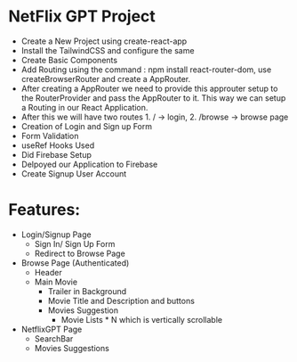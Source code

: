# NetFlix GPT Project

- Create a New Project using create-react-app
- Install the TailwindCSS and configure the same
- Create Basic Components
- Add Routing using the command : npm install react-router-dom, use createBrowserRouter and create a AppRouter.
- After creating a AppRouter we need to provide this approuter setup to the RouterProvider and pass the AppRouter to it. This way we can setup a Routing in our React Application.
- After this we will have two routes 1. / -> login, 2. /browse -> browse page
- Creation of Login and Sign up Form
- Form Validation
- useRef Hooks Used
- Did Firebase Setup
- Delpoyed our Application to Firebase
- Create Signup User Account

# Features:

- Login/Signup Page
  - Sign In/ Sign Up Form
  - Redirect to Browse Page
- Browse Page (Authenticated)
  - Header
  - Main Movie
    - Trailer in Background
    - Movie Title and Description and buttons
    - Movies Suggestion
      - Movie Lists \* N which is vertically scrollable
- NetflixGPT Page
  - SearchBar
  - Movies Suggestions
